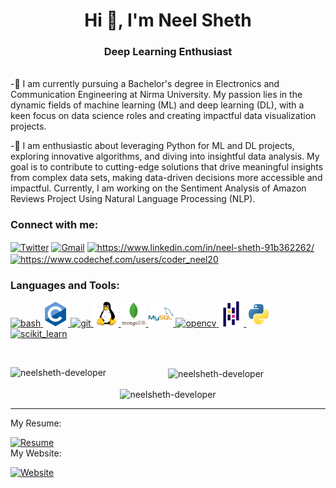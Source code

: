<h1 align="center">Hi 👋, I'm Neel Sheth</h1>
<h3 align="center">Deep Learning Enthusiast</h3><br>
-🔭 I am currently pursuing a Bachelor's degree in Electronics and Communication Engineering at Nirma University. My passion lies in the dynamic fields of machine learning (ML) and deep learning (DL), with a keen focus on data science roles and creating impactful data visualization projects.

-🌱 I am enthusiastic about leveraging Python for ML and DL projects, exploring innovative algorithms, and diving into insightful data analysis. My goal is to contribute to cutting-edge solutions that drive meaningful insights from complex data sets, making data-driven decisions more accessible and impactful. Currently, I am working on the Sentiment Analysis of Amazon Reviews Project Using Natural Language Processing (NLP).

<h3 align="left">Connect with me:</h3>
<p align="left">
<a href="https://twitter.com/shethneel1" target="_blank"><img align="center" src="https://img.icons8.com/fluent/48/000000/twitter.png" alt="Twitter" height="30" width="30" /></a>
  <!-- New Gmail icon and link -->
  <a href="mailto:shethneel2022@gmail.com" target="_blank"><img align="center" src="https://img.icons8.com/color/48/000000/gmail--v2.png" alt="Gmail" height="30" width="40" /></a>
  <!-- Existing LinkedIn and CodeChef icons and links -->
  <a href="https://www.linkedin.com/in/neel-sheth-91b362262/" target="_blank"><img align="center" src="https://raw.githubusercontent.com/rahuldkjain/github-profile-readme-generator/master/src/images/icons/Social/linked-in-alt.svg" alt="https://www.linkedin.com/in/neel-sheth-91b362262/" height="30" width="40" /></a>
  <a href="https://www.codechef.com/users/coder_neel20" target="_blank"><img align="center" src="https://cdn.jsdelivr.net/npm/simple-icons@3.1.0/icons/codechef.svg" alt="https://www.codechef.com/users/coder_neel20" height="30" width="40" /></a>
</p>

<h3 align="left">Languages and Tools:</h3>
<p align="left"> <a href="https://www.gnu.org/software/bash/" target="_blank" rel="noreferrer"> <img src="https://www.vectorlogo.zone/logos/gnu_bash/gnu_bash-icon.svg" alt="bash" width="40" height="40"/> </a> <a href="https://www.cprogramming.com/" target="_blank" rel="noreferrer"> 
  <img src="https://raw.githubusercontent.com/devicons/devicon/master/icons/c/c-original.svg" alt="c" width="40" height="40"/> </a> <a href="https://git-scm.com/" target="_blank" rel="noreferrer">
    <img src="https://www.vectorlogo.zone/logos/git-scm/git-scm-icon.svg" alt="git" width="40" height="40"/> </a> <a href="https://www.linux.org/" target="_blank" rel="noreferrer"> <img src="https://raw.githubusercontent.com/devicons/devicon/master/icons/linux/linux-original.svg" alt="linux" width="40" height="40"/> </a> <a href="https://www.mongodb.com/" target="_blank" rel="noreferrer">
      <img src="https://raw.githubusercontent.com/devicons/devicon/master/icons/mongodb/mongodb-original-wordmark.svg" alt="mongodb" width="40" height="40"/> </a> <a href="https://www.mysql.com/" target="_blank" rel="noreferrer">
        <img src="https://raw.githubusercontent.com/devicons/devicon/master/icons/mysql/mysql-original-wordmark.svg" alt="mysql" width="40" height="40"/> </a> <a href="https://opencv.org/" target="_blank" rel="noreferrer">
          <img src="https://www.vectorlogo.zone/logos/opencv/opencv-icon.svg" alt="opencv" width="40" height="40"/> </a> <a href="https://pandas.pydata.org/" target="_blank" rel="noreferrer">
            <img src="https://raw.githubusercontent.com/devicons/devicon/2ae2a900d2f041da66e950e4d48052658d850630/icons/pandas/pandas-original.svg" alt="pandas" width="40" height="40"/> </a> <a href="https://www.python.org" target="_blank" rel="noreferrer">
              <img src="https://raw.githubusercontent.com/devicons/devicon/master/icons/python/python-original.svg" alt="python" width="40" height="40"/> </a> <a href="https://scikit-learn.org/" target="_blank" rel="noreferrer"> 
                <img src="https://upload.wikimedia.org/wikipedia/commons/0/05/Scikit_learn_logo_small.svg" alt="scikit_learn" width="40" height="40"/> </a> </p>

<br>

<p align="center">
  <img align="left" src="https://github-readme-stats.vercel.app/api/top-langs?username=neelsheth-developer&show_icons=true&locale=en&layout=compact" alt="neelsheth-developer" />
</p>

<p align="center">
  <img align="center" src="https://github-readme-stats.vercel.app/api?username=neelsheth-developer&show_icons=true&locale=en" alt="neelsheth-developer" />
</p>

<p align="center">
  <img align="center" src="https://github-readme-streak-stats.herokuapp.com/?user=neelsheth-developer&" alt="neelsheth-developer" />
</p>

<hr>
<p align="left">
  My Resume:
  
  <a href="https://drive.google.com/file/d/1m6TKDh-fvJRtCXx75BnPU-_3RLdhUPvQ/view?usp=sharing" target="_blank"><img src="https://img.icons8.com/color/48/000000/resume.png" alt="Resume" height="30" width="40" /></a> <br>
  My Website:
  
  <a href="https://digitalcv-neel-sheth.streamlit.app/" target="_blank"><img src="https://img.icons8.com/fluent/48/000000/domain.png" alt="Website" height="30" width="40" /></a> 
</p>
